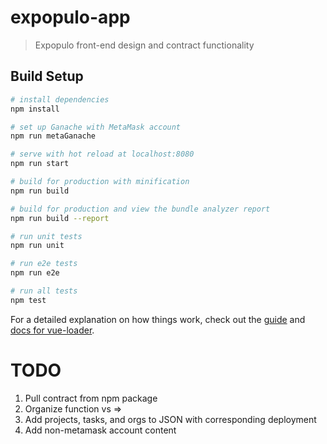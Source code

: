 # expopulo-app

> Expopulo front-end design and contract functionality

## Build Setup

``` bash
# install dependencies
npm install

# set up Ganache with MetaMask account
npm run metaGanache

# serve with hot reload at localhost:8080
npm run start

# build for production with minification
npm run build

# build for production and view the bundle analyzer report
npm run build --report

# run unit tests
npm run unit

# run e2e tests
npm run e2e

# run all tests
npm test
```

For a detailed explanation on how things work, check out the [guide](http://vuejs-templates.github.io/webpack/) and [docs for vue-loader](http://vuejs.github.io/vue-loader).


# TODO
1. Pull contract from npm package
2. Organize function vs =>
3. Add projects, tasks, and orgs to JSON with corresponding deployment
4. Add non-metamask account content
